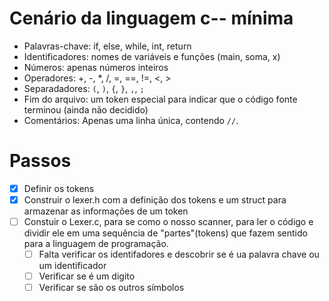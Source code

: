 # Cenário da linguagem c-- mínima

- Palavras-chave: if, else, while, int, return
- Identificadores: nomes de variáveis e funções (main, soma, x)
- Números: apenas números inteiros
- Operadores: +, -, *, /, =, ==, !=, <, >
- Separadadores: `(`, `)`, `{`, `}`, `,`, `;`
- Fim do arquivo: um token especial para indicar que o código fonte terminou (ainda não decidido)
- Comentários: Apenas uma linha única, contendo `//`.

# Passos
- [x] Definir os tokens
- [x] Construir o lexer.h com a definição dos tokens e um struct para armazenar as informações de um token
- [ ] Constuir o Lexer.c, para se como o nosso scanner, para ler o código e dividir ele em uma sequência de "partes"(tokens) que fazem sentido para a linguagem de programação.
  - [ ] Falta verificar os identifadores e descobrir se é ua palavra chave ou um identificador
  - [ ] Verificar se é um digito
  - [ ] Verificar se são os outros símbolos
